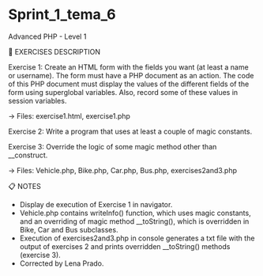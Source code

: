 # Sprint_1_tema_6
Advanced PHP - Level 1

📄 EXERCISES DESCRIPTION

Exercise 1: Create an HTML form with the fields you want (at least a name or username). The form must have a PHP document as an action. The code of this PHP document must display the values ​​of the different fields of the form using superglobal variables. Also, record some of these values ​​in session variables.

-> Files: exercise1.html, exercise1.php

Exercise 2: Write a program that uses at least a couple of magic constants.

Exercise 3: Override the logic of some magic method other than __construct.

-> Files: Vehicle.php, Bike.php, Car.php, Bus.php, exercises2and3.php

📋 NOTES 

* Display de execution of Exercise 1 in navigator.
* Vehicle.php contains writeInfo() function, which uses magic constants, and an overriding of magic method __toString(), which is overridden in Bike, Car and Bus subclasses. 
* Execution of exercises2and3.php in console generates a txt file with the output of exercises 2 and prints overridden __toString() methods (exercise 3).
* Corrected by Lena Prado.